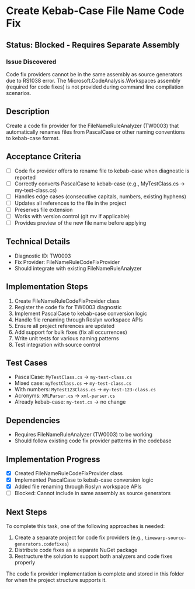 # Create Kebab-Case File Name Code Fix

## Status: Blocked - Requires Separate Assembly

### Issue Discovered
Code fix providers cannot be in the same assembly as source generators due to RS1038 error. The Microsoft.CodeAnalysis.Workspaces assembly (required for code fixes) is not provided during command line compilation scenarios.

## Description
Create a code fix provider for the FileNameRuleAnalyzer (TW0003) that automatically renames files from PascalCase or other naming conventions to kebab-case format.

## Acceptance Criteria
- [ ] Code fix provider offers to rename file to kebab-case when diagnostic is reported
- [ ] Correctly converts PascalCase to kebab-case (e.g., MyTestClass.cs → my-test-class.cs)
- [ ] Handles edge cases (consecutive capitals, numbers, existing hyphens)
- [ ] Updates all references to the file in the project
- [ ] Preserves file extension
- [ ] Works with version control (git mv if applicable)
- [ ] Provides preview of the new file name before applying

## Technical Details
- Diagnostic ID: TW0003
- Fix Provider: FileNameRuleCodeFixProvider
- Should integrate with existing FileNameRuleAnalyzer

## Implementation Steps
1. Create FileNameRuleCodeFixProvider class
2. Register the code fix for TW0003 diagnostic
3. Implement PascalCase to kebab-case conversion logic
4. Handle file renaming through Roslyn workspace APIs
5. Ensure all project references are updated
6. Add support for bulk fixes (fix all occurrences)
7. Write unit tests for various naming patterns
8. Test integration with source control

## Test Cases
- PascalCase: `MyTestClass.cs` → `my-test-class.cs`
- Mixed case: `myTestClass.cs` → `my-test-class.cs`
- With numbers: `MyTest123Class.cs` → `my-test-123-class.cs`
- Acronyms: `XMLParser.cs` → `xml-parser.cs`
- Already kebab-case: `my-test.cs` → no change

## Dependencies
- Requires FileNameRuleAnalyzer (TW0003) to be working
- Should follow existing code fix provider patterns in the codebase

## Implementation Progress
- [x] Created FileNameRuleCodeFixProvider class
- [x] Implemented PascalCase to kebab-case conversion logic
- [x] Added file renaming through Roslyn workspace APIs
- [ ] Blocked: Cannot include in same assembly as source generators

## Next Steps
To complete this task, one of the following approaches is needed:
1. Create a separate project for code fix providers (e.g., `timewarp-source-generators.codefixes`)
2. Distribute code fixes as a separate NuGet package
3. Restructure the solution to support both analyzers and code fixes properly

The code fix provider implementation is complete and stored in this folder for when the project structure supports it.